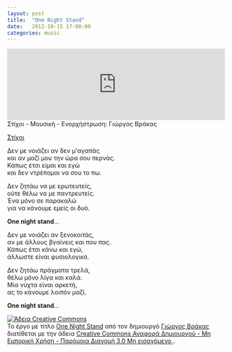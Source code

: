 ```yaml
---
layout: post
title:  "One Night Stand"
date:   2012-10-15 17:00:00
categories: music
---
```


<iframe width="100%" height="166" scrolling="no" frameborder="no" src="https://w.soundcloud.com/player/?url=https%3A//api.soundcloud.com/tracks/41680098&color=ff5500"></iframe>
Στίχοι - Μουσική - Ενορχήστρωση: Γιώργος Βράκας

<u>Στίχοι</u>

Δεν με νοιάζει αν δεν μ'αγαπάς<br>
και αν μαζί μου την ώρα σου περνάς.<br>
Κάπως έτσι είμαι και εγώ<br>
και δεν ντρέπομαι να σου το πω.<br>

Δεν ζητάω να με ερωτευτείς,<br>
ούτε θέλω να με παντρευτείς.<br>
Ένα μόνο σε παρακαλώ<br>
για να κάνουμε εμείς οι δυό.<br>

<b>One night stand</b>...

Δεν με νοιάζει αν ξενοκοιτάς,<br>
αν με άλλους βγαίνεις και που πας.<br>
Κάπως έτσι κάνω και εγώ,<br>
άλλωστε είναι φυσιολογικό.<br>

Δεν ζητάω πράγματα τρελά,<br>
θέλω μόνο λίγα και καλά.<br>
Μία νύχτα είναι αρκετή,<br>
ας το κάνουμε λοιπόν μαζί.<br>

<b>One night stand</b>...


<a href="http://creativecommons.org/licenses/by-nc-sa/3.0/deed.el" rel="license"><img alt="Άδεια Creative Commons" src="http://i.creativecommons.org/l/by-nc-sa/3.0/80x15.png" style="border-width: 0;" /></a><br>
Το έργο με τίτλο <span href="http://purl.org/dc/dcmitype/Sound" property="dct:title" rel="dct:type" xmlns:dct="http://purl.org/dc/terms/"><a href="http://vracas.com/one-night-stand/" title="One Night Stand - Γιώργος Βράκας">One Night Stand</a></span> από τον δημιουργό <a href="http://www.vracas.com/" property="cc:attributionName" rel="cc:attributionURL" xmlns:cc="http://creativecommons.org/ns#">Γιώργος Βράκας</a> διατίθεται με την άδεια <a href="http://creativecommons.org/licenses/by-nc-sa/3.0/deed.el" rel="license">Creative Commons Αναφορά Δημιουργού - Μη Εμπορική Χρήση - Παρόμοια Διανομή 3.0 Μη εισαγόμενο </a>.
